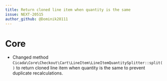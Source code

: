 ```yaml
---
title: Return cloned line item when quantity is the same
issue: NEXT-20515
author_github: @Dominik28111
---
```

# Core
* Changed method `Cicada\Core\Checkout\Cart\LineItem\LineItemQuantitySplitter::split()` to return cloned line item when quantity is the same to prevent duplicate recalculations.
